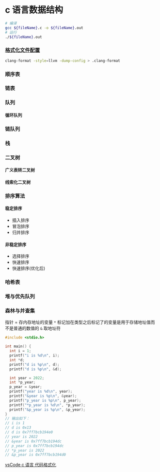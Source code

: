 # c 语言数据结构

```sh
# 编译
gcc ${fileName}.c -o ${fileName}.out
# 运行
./${fileName}.out
```

### [格式化文件配置](https://www.cnblogs.com/jie828/p/13737885.html)

```sh
clang-format -style=llvm -dump-config > .clang-format
```

### 顺序表
### 链表
### 队列
#### 循环队列
### 链队列
### 栈
### 二叉树
#### 广义表转二叉树
#### 线索化二叉树

### 排序算法
#### 稳定排序
  - 插入排序
  - 冒泡排序
  - 归并排序
#### 非稳定排序
  - 选择排序
  - 快速排序
  - 快速排序(优化后)
### 哈希表
### 堆与优先队列
### 森林与并查集


指针 = 存内存地址的变量
`*` 标记加在类型之后标记了的变量是用于存储地址值而不是普通的数值的
`&` 取地址符

```cpp
#include <stdio.h>

int main() {
  int i = 1;
  printf("i is %d\n", i);
  int *d;
  printf("d is %p\n", d);
  printf("d is %p\n", &d);

  int year = 2022;
  int *p_year;
  p_year = &year;
  printf("year is %d\n", year);
  printf("&year is %p\n", &year);
  printf("p_year is %p\n", p_year);
  printf("*p_year is %d\n", *p_year);
  printf("&p_year is %p\n", &p_year);
}
// 输出如下：
// i is 1
// d is 0x13
// d is 0x7ff7bcb194e0
// year is 2022
// &year is 0x7ff7bcb194dc
// p_year is 0x7ff7bcb194dc
// *p_year is 2022
// &p_year is 0x7ff7bcb194d0
```


[vsCode c 语言 代码格式化](https://blog.csdn.net/booksyhay/article/details/121105145)
